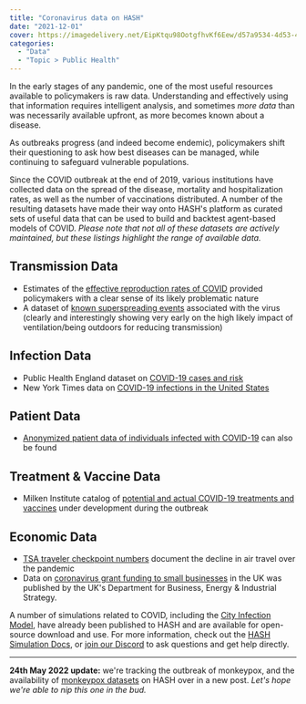 ```yaml
---
title: "Coronavirus data on HASH"
date: "2021-12-01"
cover: https://imagedelivery.net/EipKtqu98OotgfhvKf6Eew/d57a9534-4d53-4abd-c57b-6fe25c641900/public
categories: 
  - "Data"
  - "Topic > Public Health"
---
```


In the early stages of any pandemic, one of the most useful resources available to policymakers is raw data. Understanding and effectively using that information requires intelligent analysis, and sometimes _more data_ than was necessarily available upfront, as more becomes known about a disease.

As outbreaks progress (and indeed become endemic), policymakers shift their questioning to ask how best diseases can be managed, while continuing to safeguard vulnerable populations.

Since the COVID outbreak at the end of 2019, various institutions have collected data on the spread of the disease, mortality and hospitalization rates, as well as the number of vaccinations distributed. A number of the resulting datasets have made their way onto HASH's platform as curated sets of useful data that can be used to build and backtest agent-based models of COVID. _Please note that not all of these datasets are actively maintained, but these listings highlight the range of available data._

## Transmission Data

- Estimates of the [effective reproduction rates of COVID](https://hash.ai/@rtcovidlive/r-number) provided policymakers with a clear sense of its likely problematic nature
- A dataset of [known superspreading events](https://hash.ai/@hash/superspreading) associated with the virus (clearly and interestingly showing very early on the high likely impact of ventilation/being outdoors for reducing transmission)

## Infection Data

- Public Health England dataset on [COVID-19 cases and risk](https://hash.ai/@phe/covid-19)
- New York Times data on [COVID-19 infections in the United States](https://hash.ai/@nyt/covid-19-us)

## Patient Data

- [Anonymized patient data of individuals infected with COVID-19](https://hash.ai/@wolfram/covid-19-patients) can also be found

## Treatment & Vaccine Data

- Milken Institute catalog of [potential and actual COVID-19 treatments and vaccines](https://hash.ai/@milken/covid-19) under development during the outbreak

## Economic Data

- [TSA traveler checkpoint numbers](https://hash.ai/@us-tsa/checkpoint-numbers) document the decline in air travel over the pandemic
- Data on [coronavirus grant funding to small businesses](https://hash.ai/@uk-beis/coronavirus-grants) in the UK was published by the UK's Department for Business, Energy & Industrial Strategy.

A number of simulations related to COVID, including the [City Infection Model](https://hash.ai/@hash/city-infection-model-with-vaccine), have already been published to HASH and are available for open-source download and use. For more information, check out the [HASH Simulation Docs](https://hash.ai/docs/simulation), or [join our Discord](https://hash.ai/discord) to ask questions and get help directly.

* * *

**24th May 2022 update:** we're tracking the outbreak of monkeypox, and the availability of [monkeypox datasets](https://hash.ai/blog/monkeypox-infection-data-on-hash) on HASH over in a new post. _Let's hope we're able to nip this one in the bud._

